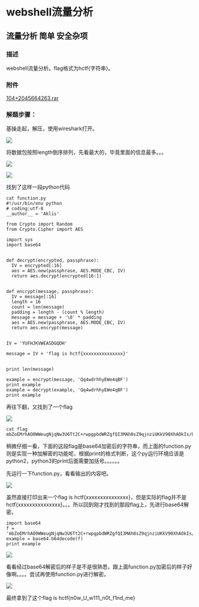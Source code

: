 # webshell流量分析

## 流量分析 简单    安全杂项

### 描述    

webshell流量分析。flag格式为hctf{字符串}。

### 附件

[104+2045664263.rar](file/104+2045664263.rar)

### 解题步骤：

基操走起，解压，使用wireshark打开。

![](images/2019-12-28-19-06-53.png)

将数据包按照length倒序排列，先看最大的，毕竟里面的信息最多。。。

![](images/2019-12-28-19-08-21.png)

![](images/2019-12-28-19-09-37.png)

找到了这样一段python代码
```
cat function.py 
#!/usr/bin/env python
# coding:utf-8
__author__ = 'Aklis'

from Crypto import Random
from Crypto.Cipher import AES

import sys
import base64


def decrypt(encrypted, passphrase):
  IV = encrypted[:16]
  aes = AES.new(passphrase, AES.MODE_CBC, IV)
  return aes.decrypt(encrypted[16:])


def encrypt(message, passphrase):
  IV = message[:16]
  length = 16
  count = len(message)
  padding = length - (count % length)
  message = message + '\0' * padding
  aes = AES.new(passphrase, AES.MODE_CBC, IV)
  return aes.encrypt(message)


IV = 'YUFHJKVWEASDGQDH'

message = IV + 'flag is hctf{xxxxxxxxxxxxxxx}'


print len(message)

example = encrypt(message, 'Qq4wdrhhyEWe4qBF')
print example
example = decrypt(example, 'Qq4wdrhhyEWe4qBF') 
print example
```
再往下翻，又找到了一个flag

![](images/2019-12-28-19-11-46.png)
```
cat flag 
mbZoEMrhAO0WWeugNjqNw3U6Tt2C+rwpgpbdWRZgfQI3MAh0sZ9qjnziUKkV90XhAOkIs/OXoYVw5uQDjVvgNA==
```

稍微仔细一看，下面的这段flag是base64加密后的字符串，而上面的function.py则是实现一种加解密的功能呢，根据print的格式判断，这个py运行环境应该是python2，python3的print后面需要加括号。。。。。。

先运行一下function.py，看看输出的内容吧。

![](images/2019-12-28-19-20-34.png)

虽然直接打印出来一个flag is hctf{xxxxxxxxxxxxxxx}，但是实际的flag并不是hctf{xxxxxxxxxxxxxxx}。。。所以回到刚才找到的那段flag上，先进行base64解密。
```
import base64
f = 'mbZoEMrhAO0WWeugNjqNw3U6Tt2C+rwpgpbdWRZgfQI3MAh0sZ9qjnziUKkV90XhAOkIs/OXoYVw5uQDjVvgNA=='
example = base64.b64decode(f)
print example
```
![](images/2019-12-28-19-25-36.png)

看看经过base64解密后的样子是不是很熟悉，跟上面function.py加密后的样子好像啊。。。。尝试再使用function.py进行解密。

![](images/2019-12-28-19-27-51.png)

最终拿到了这个flag is hctf{n0w_U_w111_n0t_f1nd_me}

